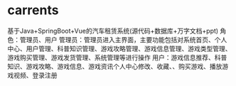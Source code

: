 # carrents
基于Java+SpringBoot+Vue的汽车租赁系统(源代码+数据库+万字文档+ppt) 角色：管理员、用户  管理员：管理员进入主界面，主要功能包括对系统首页、个人中心、用户管理、科普知识管理、游戏攻略管理、游戏信息管理、游戏类型管理、游戏购买管理、游戏发货管理、系统管理等进行操作  用户：游戏信息推荐、科普知识、游戏攻略、游戏信息、游戏资讯个人中心修改、收藏、、购买游戏、播放游戏视频、登录注册
